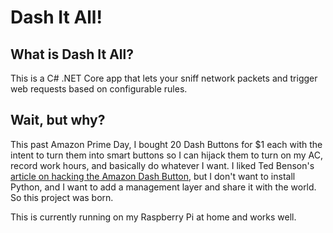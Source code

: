# Dash It All!

## What is Dash It All?

This is a C# .NET Core app that lets your sniff network packets and trigger web requests based on configurable rules.

## Wait, but why?

This past Amazon Prime Day, I bought 20 Dash Buttons for $1 each with the intent to turn them into smart buttons so I can hijack them to turn on my AC, record work hours, and basically do whatever I want. I liked Ted Benson's [article on hacking the Amazon Dash Button](https://blog.cloudstitch.com/how-i-hacked-amazon-s-5-wifi-button-to-track-baby-data-794214b0bdd8), but I don't want to install Python, and I want to add a management layer and share it with the world. So this project was born.

This is currently running on my Raspberry Pi at home and works well.